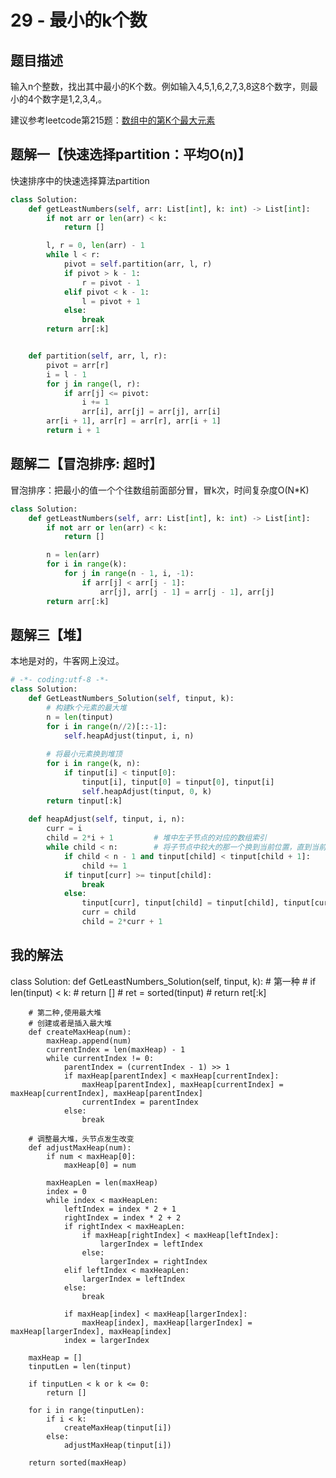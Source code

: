 # 29 - 最小的k个数

## 题目描述
输入n个整数，找出其中最小的K个数。例如输入4,5,1,6,2,7,3,8这8个数字，则最小的4个数字是1,2,3,4,。

建议参考leetcode第215题：[数组中的第K个最大元素](https://github.com/Rosevil1874/LeetCode/tree/master/Python-Solution/215_Kth-Largest-Element-in-an-Array)

## 题解一【快速选择partition：平均O(n)】
快速排序中的快速选择算法partition
```python
class Solution:
    def getLeastNumbers(self, arr: List[int], k: int) -> List[int]:
        if not arr or len(arr) < k:
            return []

        l, r = 0, len(arr) - 1
        while l < r:
            pivot = self.partition(arr, l, r)
            if pivot > k - 1:
                r = pivot - 1
            elif pivot < k - 1:
                l = pivot + 1
            else:
                break
        return arr[:k]


    def partition(self, arr, l, r):
        pivot = arr[r]
        i = l - 1
        for j in range(l, r):
            if arr[j] <= pivot:
                i += 1
                arr[i], arr[j] = arr[j], arr[i]
        arr[i + 1], arr[r] = arr[r], arr[i + 1]
        return i + 1
```

## 题解二【冒泡排序: 超时】
冒泡排序：把最小的值一个个往数组前面部分冒，冒k次，时间复杂度O(N\*K)
```python
class Solution:
    def getLeastNumbers(self, arr: List[int], k: int) -> List[int]:
        if not arr or len(arr) < k:
            return []

        n = len(arr)
        for i in range(k):
            for j in range(n - 1, i, -1):
                if arr[j] < arr[j - 1]:
                    arr[j], arr[j - 1] = arr[j - 1], arr[j]
        return arr[:k]
```

## 题解三【堆】
本地是对的，牛客网上没过。
```python
# -*- coding:utf-8 -*-
class Solution:
    def GetLeastNumbers_Solution(self, tinput, k):
        # 构建k个元素的最大堆
        n = len(tinput)
        for i in range(n//2)[::-1]:
            self.heapAdjust(tinput, i, n)
         
        # 将最小元素换到堆顶
        for i in range(k, n):
            if tinput[i] < tinput[0]:
                tinput[i], tinput[0] = tinput[0], tinput[i]
                self.heapAdjust(tinput, 0, k)
        return tinput[:k]
 
    def heapAdjust(self, tinput, i, n):
        curr = i               
        child = 2*i + 1         # 堆中左子节点的对应的数组索引
        while child < n:        # 将子节点中较大的那一个换到当前位置，直到当前位置的值比子节点大
            if child < n - 1 and tinput[child] < tinput[child + 1]:
                child += 1
            if tinput[curr] >= tinput[child]:
                break
            else:
                tinput[curr], tinput[child] = tinput[child], tinput[curr]
                curr = child
                child = 2*curr + 1
```

## 我的解法
class Solution:
    def GetLeastNumbers_Solution(self, tinput, k):
        # 第一种
        # if len(tinput) < k:
        #     return []
        # ret = sorted(tinput)
        # return ret[:k]

        # 第二种,使用最大堆
        # 创建或者是插入最大堆
        def createMaxHeap(num):
            maxHeap.append(num)
            currentIndex = len(maxHeap) - 1
            while currentIndex != 0:
                parentIndex = (currentIndex - 1) >> 1
                if maxHeap[parentIndex] < maxHeap[currentIndex]:
                    maxHeap[parentIndex], maxHeap[currentIndex] = maxHeap[currentIndex], maxHeap[parentIndex]
                    currentIndex = parentIndex
                else:
                    break

        # 调整最大堆，头节点发生改变
        def adjustMaxHeap(num):
            if num < maxHeap[0]:
                maxHeap[0] = num

            maxHeapLen = len(maxHeap)
            index = 0
            while index < maxHeapLen:
                leftIndex = index * 2 + 1
                rightIndex = index * 2 + 2
                if rightIndex < maxHeapLen:
                    if maxHeap[rightIndex] < maxHeap[leftIndex]:
                        largerIndex = leftIndex
                    else:
                        largerIndex = rightIndex
                elif leftIndex < maxHeapLen:
                    largerIndex = leftIndex
                else:
                    break

                if maxHeap[index] < maxHeap[largerIndex]:
                    maxHeap[index], maxHeap[largerIndex] = maxHeap[largerIndex], maxHeap[index]
                index = largerIndex

        maxHeap = []
        tinputLen = len(tinput)

        if tinputLen < k or k <= 0:
            return []

        for i in range(tinputLen):
            if i < k:
                createMaxHeap(tinput[i])
            else:
                adjustMaxHeap(tinput[i])

        return sorted(maxHeap)
